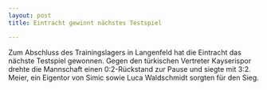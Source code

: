```yaml
---
layout: post
title: Eintracht gewinnt nächstes Testspiel

---
```


Zum Abschluss des Trainingslagers in Langenfeld hat die Eintracht das nächste Testspiel gewonnen. Gegen den türkischen Vertreter Kayserispor drehte die Mannschaft einen 0:2-Rückstand zur Pause und siegte mit 3:2. Meier, ein Eigentor von Simic sowie Luca Waldschmidt sorgten für den Sieg.


